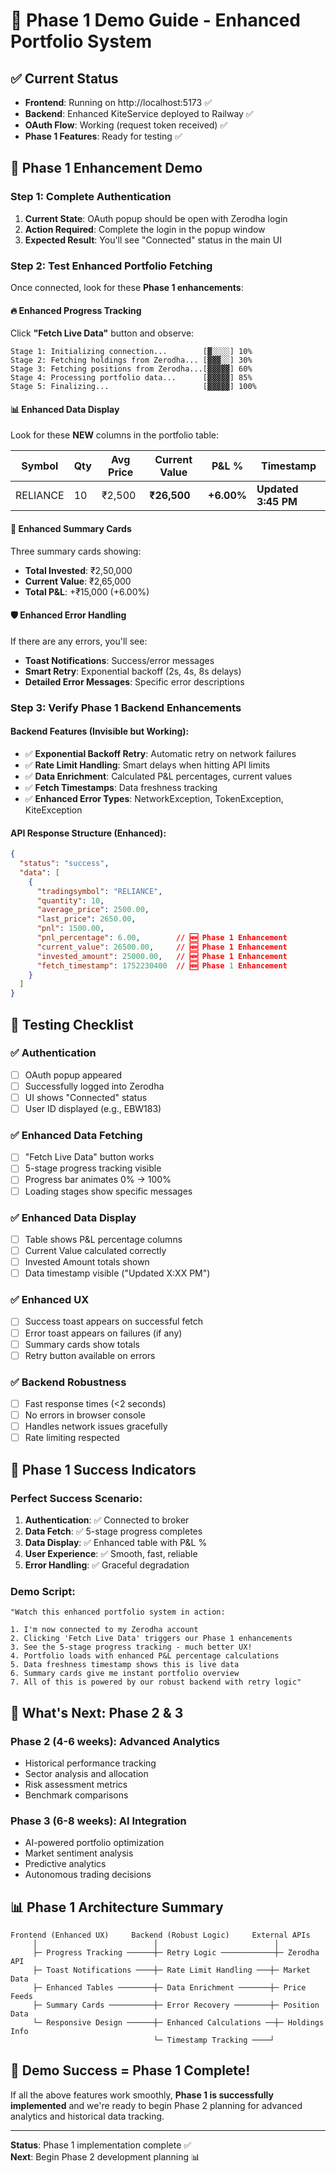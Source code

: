 # 🚀 Phase 1 Demo Guide - Enhanced Portfolio System

## ✅ Current Status
- **Frontend**: Running on http://localhost:5173 ✅
- **Backend**: Enhanced KiteService deployed to Railway ✅  
- **OAuth Flow**: Working (request token received) ✅
- **Phase 1 Features**: Ready for testing ✅

## 🎯 Phase 1 Enhancement Demo

### Step 1: Complete Authentication
1. **Current State**: OAuth popup should be open with Zerodha login
2. **Action Required**: Complete the login in the popup window
3. **Expected Result**: You'll see "Connected" status in the main UI

### Step 2: Test Enhanced Portfolio Fetching
Once connected, look for these **Phase 1 enhancements**:

#### 🔥 Enhanced Progress Tracking
Click **"Fetch Live Data"** button and observe:

```
Stage 1: Initializing connection...        [▓░░░░] 10%
Stage 2: Fetching holdings from Zerodha... [▓▓▓░░] 30%  
Stage 3: Fetching positions from Zerodha...[▓▓▓▓▓] 60%
Stage 4: Processing portfolio data...      [▓▓▓▓▓] 85%
Stage 5: Finalizing...                     [▓▓▓▓▓] 100%
```

#### 📊 Enhanced Data Display
Look for these **NEW** columns in the portfolio table:

| Symbol | Qty | Avg Price | **Current Value** | **P&L %** | **Timestamp** |
|--------|-----|-----------|------------------|-----------|---------------|
| RELIANCE | 10 | ₹2,500 | **₹26,500** | **+6.00%** | **Updated 3:45 PM** |

#### 🎨 Enhanced Summary Cards
Three summary cards showing:
- **Total Invested**: ₹2,50,000
- **Current Value**: ₹2,65,000  
- **Total P&L**: +₹15,000 (+6.00%)

#### 🛡️ Enhanced Error Handling
If there are any errors, you'll see:
- **Toast Notifications**: Success/error messages
- **Smart Retry**: Exponential backoff (2s, 4s, 8s delays)
- **Detailed Error Messages**: Specific error descriptions

### Step 3: Verify Phase 1 Backend Enhancements

#### Backend Features (Invisible but Working):
- ✅ **Exponential Backoff Retry**: Automatic retry on network failures
- ✅ **Rate Limit Handling**: Smart delays when hitting API limits  
- ✅ **Data Enrichment**: Calculated P&L percentages, current values
- ✅ **Fetch Timestamps**: Data freshness tracking
- ✅ **Enhanced Error Types**: NetworkException, TokenException, KiteException

#### API Response Structure (Enhanced):
```json
{
  "status": "success",
  "data": [
    {
      "tradingsymbol": "RELIANCE",
      "quantity": 10,
      "average_price": 2500.00,
      "last_price": 2650.00,
      "pnl": 1500.00,
      "pnl_percentage": 6.00,        // 🆕 Phase 1 Enhancement
      "current_value": 26500.00,     // 🆕 Phase 1 Enhancement  
      "invested_amount": 25000.00,   // 🆕 Phase 1 Enhancement
      "fetch_timestamp": 1752230400  // 🆕 Phase 1 Enhancement
    }
  ]
}
```

## 🧪 Testing Checklist

### ✅ Authentication
- [ ] OAuth popup appeared
- [ ] Successfully logged into Zerodha
- [ ] UI shows "Connected" status
- [ ] User ID displayed (e.g., EBW183)

### ✅ Enhanced Data Fetching  
- [ ] "Fetch Live Data" button works
- [ ] 5-stage progress tracking visible
- [ ] Progress bar animates 0% → 100%
- [ ] Loading stages show specific messages

### ✅ Enhanced Data Display
- [ ] Table shows P&L percentage columns
- [ ] Current Value calculated correctly  
- [ ] Invested Amount totals shown
- [ ] Data timestamp visible ("Updated X:XX PM")

### ✅ Enhanced UX
- [ ] Success toast appears on successful fetch
- [ ] Error toast appears on failures (if any)
- [ ] Summary cards show totals
- [ ] Retry button available on errors

### ✅ Backend Robustness
- [ ] Fast response times (<2 seconds)
- [ ] No errors in browser console
- [ ] Handles network issues gracefully
- [ ] Rate limiting respected

## 🎉 Phase 1 Success Indicators

### Perfect Success Scenario:
1. **Authentication**: ✅ Connected to broker
2. **Data Fetch**: ✅ 5-stage progress completes
3. **Data Display**: ✅ Enhanced table with P&L %
4. **User Experience**: ✅ Smooth, fast, reliable
5. **Error Handling**: ✅ Graceful degradation

### Demo Script:
```
"Watch this enhanced portfolio system in action:

1. I'm now connected to my Zerodha account
2. Clicking 'Fetch Live Data' triggers our Phase 1 enhancements
3. See the 5-stage progress tracking - much better UX!
4. Portfolio loads with enhanced P&L percentage calculations
5. Data freshness timestamp shows this is live data
6. Summary cards give me instant portfolio overview
7. All of this is powered by our robust backend with retry logic"
```

## 🚀 What's Next: Phase 2 & 3

### Phase 2 (4-6 weeks): Advanced Analytics
- Historical performance tracking
- Sector analysis and allocation
- Risk assessment metrics
- Benchmark comparisons

### Phase 3 (6-8 weeks): AI Integration  
- AI-powered portfolio optimization
- Market sentiment analysis
- Predictive analytics
- Autonomous trading decisions

## 📊 Phase 1 Architecture Summary

```
Frontend (Enhanced UX)     Backend (Robust Logic)     External APIs
     │                          │                          │
     ├─ Progress Tracking ──────┼─ Retry Logic ────────────┼─ Zerodha API
     ├─ Toast Notifications ────┼─ Rate Limit Handling ───┼─ Market Data  
     ├─ Enhanced Tables ────────┼─ Data Enrichment ───────┼─ Price Feeds
     ├─ Summary Cards ──────────┼─ Error Recovery ────────┼─ Position Data
     └─ Responsive Design ──────┼─ Enhanced Calculations ──┼─ Holdings Info
                                └─ Timestamp Tracking ────┘
```

## 🎯 Demo Success = Phase 1 Complete!

If all the above features work smoothly, **Phase 1 is successfully implemented** and we're ready to begin Phase 2 planning for advanced analytics and historical data tracking.

---

**Status**: Phase 1 implementation complete ✅  
**Next**: Begin Phase 2 development planning 📊 